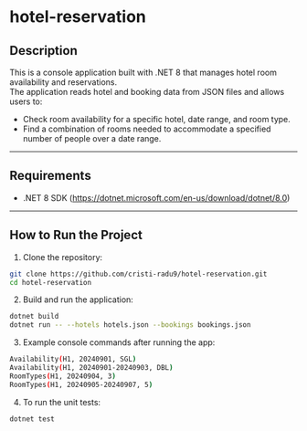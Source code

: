 # hotel-reservation

## Description
This is a console application built with .NET 8 that manages hotel room availability and reservations.  
The application reads hotel and booking data from JSON files and allows users to:
- Check room availability for a specific hotel, date range, and room type.
- Find a combination of rooms needed to accommodate a specified number of people over a date range.

---

## Requirements
- .NET 8 SDK (https://dotnet.microsoft.com/en-us/download/dotnet/8.0)

---

## How to Run the Project

1. Clone the repository:
```bash
git clone https://github.com/cristi-radu9/hotel-reservation.git
cd hotel-reservation
```

2. Build and run the application:
```bash
dotnet build
dotnet run -- --hotels hotels.json --bookings bookings.json
```

3. Example console commands after running the app:
```bash
Availability(H1, 20240901, SGL)
Availability(H1, 20240901-20240903, DBL)
RoomTypes(H1, 20240904, 3)
RoomTypes(H1, 20240905-20240907, 5)
```


4. To run the unit tests:
```bash
dotnet test
```

